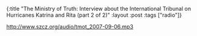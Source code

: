 {:title "The Ministry of Truth: Interview about the International Tribunal on Hurricanes Katrina and Rita (part 2 of 2)"
:layout :post
:tags  ["radio"]}

<http://www.szcz.org/audio/tmot_2007-09-06.mp3>

